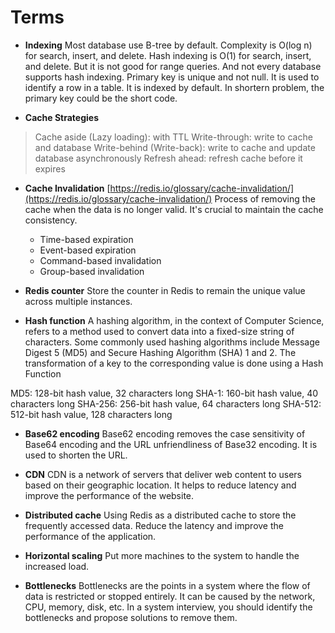 # Terms

- **Indexing**
Most database use B-tree by default. Complexity is O(log n) for search, insert, and delete.
Hash indexing is O(1) for search, insert, and delete. But it is not good for range queries. And not every database supports hash indexing.
Primary key is unique and not null. It is used to identify a row in a table. It is indexed by default. In shortern problem, the primary key could be the short code.

- **Cache Strategies**

> Cache aside (Lazy loading): with TTL
> Write-through: write to cache and database
> Write-behind (Write-back): write to cache and update database asynchronously
> Refresh ahead: refresh cache before it expires

- **Cache Invalidation**
[https://redis.io/glossary/cache-invalidation/](https://redis.io/glossary/cache-invalidation/)
  Process of removing the cache when the data is no longer valid.
  It's crucial to maintain the cache consistency.
  - Time-based expiration
  - Event-based expiration
  - Command-based invalidation
  - Group-based invalidation

- **Redis counter**
Store the counter in Redis to remain the unique value across multiple instances.

- **Hash function**
A hashing algorithm, in the context of Computer Science, refers to a method used to convert data into a fixed-size string of characters.
Some commonly used hashing algorithms include Message Digest 5 (MD5) and Secure Hashing Algorithm (SHA) 1 and 2.
The transformation of a key to the corresponding value is done using a Hash Function

MD5: 128-bit hash value, 32 characters long
SHA-1: 160-bit hash value, 40 characters long
SHA-256: 256-bit hash value, 64 characters long
SHA-512: 512-bit hash value, 128 characters long

- **Base62 encoding**
Base62 encoding removes the case sensitivity of Base64 encoding and the URL unfriendliness of Base32 encoding. It is used to shorten the URL.

- **CDN**
CDN is a network of servers that deliver web content to users based on their geographic location.
It helps to reduce latency and improve the performance of the website.

- **Distributed cache**
Using Redis as a distributed cache to store the frequently accessed data. Reduce the latency and improve the performance of the application.

- **Horizontal scaling**
Put more machines to the system to handle the increased load.

- **Bottlenecks**
Bottlenecks are the points in a system where the flow of data is restricted or stopped entirely.
It can be caused by the network, CPU, memory, disk, etc.
In a system interview, you should identify the bottlenecks and propose solutions to remove them.
